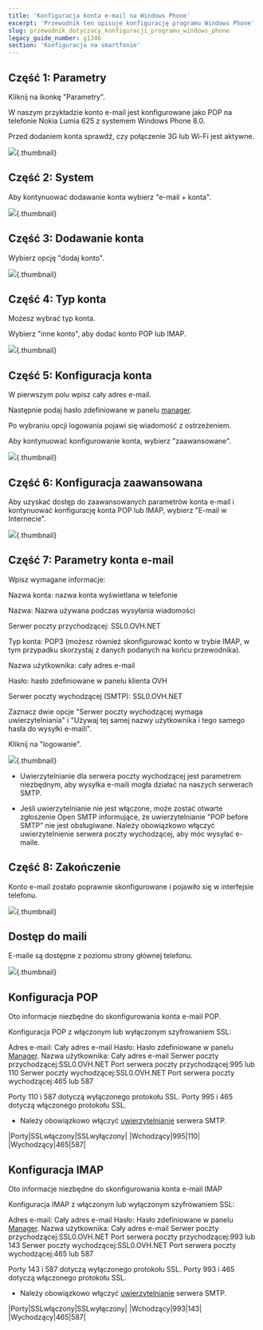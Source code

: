 ```yaml
---
title: 'Konfiguracja konta e-mail na Windows Phone'
excerpt: 'Przewodnik ten opisuje konfigurację programu Windows Phone'
slug: przewodnik_dotyczacy_konfiguracji_programu_windows_phone
legacy_guide_number: g1346
section: 'Konfiguracja na smartfonie'
---
```


## Część 1: Parametry
Kliknij na ikonkę "Parametry".

W naszym przykładzie konto e-mail jest konfigurowane jako POP na telefonie Nokia Lumia 625 z systemem Windows Phone 8.0.

Przed dodaniem konta sprawdź, czy połączenie 3G lub Wi-Fi jest aktywne.

![](images/img_1501.jpg){.thumbnail}


## Część 2: System
Aby kontynuować dodawanie konta wybierz "e-mail + konta".

![](images/img_1502.jpg){.thumbnail}


## Część 3: Dodawanie konta
Wybierz opcję "dodaj konto".

![](images/img_1503.jpg){.thumbnail}


## Część 4: Typ konta
Możesz wybrać typ konta.

Wybierz "inne konto", aby dodać konto POP lub IMAP.

![](images/img_1504.jpg){.thumbnail}


## Część 5: Konfiguracja konta
W pierwszym polu wpisz cały adres e-mail. 

Następnie podaj hasło zdefiniowane w panelu [manager](https://www.ovh.com/auth/?action=gotomanager&from=https://www.ovh.pl/&ovhSubsidiary=pl).

Po wybraniu opcji logowania pojawi się wiadomość z ostrzeżeniem.

Aby kontynuować konfigurowanie konta, wybierz "zaawansowane".

![](images/img_1505.jpg){.thumbnail}


## Część 6: Konfiguracja zaawansowana
Aby uzyskać dostęp do zaawansowanych parametrów konta e-mail i kontynuować konfigurację konta POP lub IMAP, wybierz "E-mail w Internecie".

![](images/img_1506.jpg){.thumbnail}


## Część 7: Parametry konta e-mail
Wpisz wymagane informacje:


Nazwa konta: nazwa konta wyświetlana w telefonie

Nazwa: Nazwa używana podczas wysyłania wiadomości

Serwer poczty przychodzącej: SSL0.OVH.NET

Typ konta: POP3 (możesz również skonfigurować konto w trybie IMAP, w tym przypadku skorzystaj z danych podanych na końcu przewodnika).

Nazwa użytkownika: cały adres e-mail

Hasło: hasło zdefiniowane w panelu klienta OVH

Serwer poczty wychodzącej (SMTP): SSL0.OVH.NET

Zaznacz dwie opcje "Serwer poczty wychodzącej wymaga uwierzytelniania" i "Używaj tej samej nazwy użytkownika i tego samego hasła do wysyłki e-maili".

Kliknij na "logowanie".

![](images/img_2401.jpg){.thumbnail}

- Uwierzytelnianie dla serwera poczty wychodzącej jest parametrem niezbędnym, aby wysyłka e-maili mogła działać na naszych serwerach SMTP. 

- Jeśli uwierzytelnianie nie jest włączone, może zostać otwarte zgłoszenie Open SMTP informujące, że uwierzytelnianie "POP before SMTP" nie jest obsługiwane. Należy obowiązkowo włączyć uwierzytelnienie serwera poczty wychodzącej, aby móc wysyłać e-maile.




## Część 8: Zakończenie
Konto e-mail zostało poprawnie skonfigurowane i pojawiło się w interfejsie telefonu.

![](images/img_1508.jpg){.thumbnail}


## Dostęp do maili
E-maile są dostępne z poziomu strony głównej telefonu.

![](images/img_1509.jpg){.thumbnail}


## Konfiguracja POP
Oto informacje niezbędne do skonfigurowania konta e-mail POP.

Konfiguracja POP z włączonym lub wyłączonym szyfrowaniem SSL:

Adres e-mail: Cały adres e-mail
Hasło: Hasło zdefiniowane w panelu [Manager](https://www.ovh.com/auth/?action=gotomanager&from=https://www.ovh.pl/&ovhSubsidiary=pl).
Nazwa użytkownika: Cały adres e-mail
Serwer poczty przychodzącej:SSL0.OVH.NET
Port serwera poczty przychodzącej:995 lub 110
Serwer poczty wychodzącej:SSL0.OVH.NET
Port serwera poczty wychodzącej:465 lub 587

Porty 110 i 587 dotyczą wyłączonego protokołu SSL.
Porty 995 i 465 dotyczą włączonego protokołu SSL.


- Należy obowiązkowo włączyć [uwierzytelnianie](#configuration_du_compte_e-mail_mutualise_sous_windows_phone_8_partie_7_parametres_du_compte_e-mail) serwera SMTP.


|Porty|SSLwłączony|SSLwyłączony|
|Wchodzący|995|110|
|Wychodzący|465|587|




## Konfiguracja IMAP
Oto informacje niezbędne do skonfigurowania konta e-mail IMAP

Konfiguracja IMAP z włączonym lub wyłączonym szyfrowaniem SSL:

Adres e-mail: Cały adres e-mail
Hasło: Hasło zdefiniowane w panelu [Manager](https://www.ovh.com/auth/?action=gotomanager&from=https://www.ovh.pl/&ovhSubsidiary=pl).
Nazwa użytkownika: Cały adres e-mail
Serwer poczty przychodzącej:SSL0.OVH.NET
Port serwera poczty przychodzącej:993 lub 143
Serwer poczty wychodzącej:SSL0.OVH.NET
Port serwera poczty wychodzącej:465 lub 587

Porty 143 i 587 dotyczą wyłączonego protokołu SSL.
Porty 993 i 465 dotyczą włączonego protokołu SSL.


- Należy obowiązkowo włączyć [uwierzytelnianie](#configuration_du_compte_e-mail_mutualise_sous_windows_phone_8_partie_7_parametres_du_compte_e-mail) serwera SMTP.


|Porty|SSLwłączony|SSLwyłączony|
|Wchodzący|993|143|
|Wychodzący|465|587|



